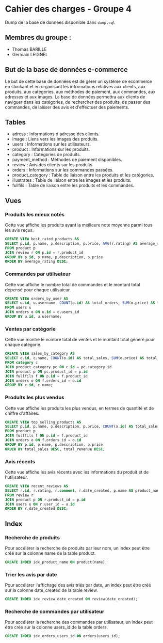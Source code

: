 # Cahier des charges - Groupe 4

Dump de la base de données disponible dans `dump.sql`

## Membres du groupe : 
 - Thomas BARILLE
 - Germain LEIGNEL

## But de la base de données e-commerce
Le but de cette base de données est de gérer un système de ecommerce en stockant et en organisant les informations relatives aux clients, aux produits, aux catégories, aux méthodes de paiement, aux commandes, aux adresses et aux images. La base de données permettra aux clients de naviguer dans les catégories, de rechercher des produits, de passer des commandes, de laisser des avis et d'effectuer des paiements.

## Tables
 - adress : Informations d'adresse des clients.
 - image : Liens vers les images des produits.
 - users : Informations sur les utilisateurs.
 - product : Informations sur les produits.
 - category : Catégories de produits.
 - payment_method : Méthodes de paiement disponibles.
 - review : Avis des clients sur les produits.
 - orders : Informations sur les commandes passées.
 - product_category : Table de liaison entre les produits et les catégories.
 - illustrates : Table de liaison entre les images et les produits.
 - fullfils : Table de liaison entre les produits et les commandes.

## Vues

### Produits les mieux notés

Cette vue affiche les produits ayant la meilleure note moyenne parmi tous les avis reçus.

```sql
CREATE VIEW best_rated_products AS
SELECT p.id, p.name, p.description, p.price, AVG(r.rating) AS average_rating
FROM product p
JOIN review r ON p.id = r.product_id
GROUP BY p.id, p.name, p.description, p.price
ORDER BY average_rating DESC;
```

### Commandes par utilisateur

Cette vue affiche le nombre total de commandes et le montant total dépensé pour chaque utilisateur.

```sql
CREATE VIEW orders_by_user AS
SELECT u.id, u.username, COUNT(o.id) AS total_orders, SUM(o.price) AS total_spent
FROM users u
JOIN orders o ON u.id = o.users_id
GROUP BY u.id, u.username;
```

### Ventes par catégorie

Cette vue montre le nombre total de ventes et le montant total généré pour chaque catégorie.


```sql
CREATE VIEW sales_by_category AS
SELECT c.id, c.name, COUNT(o.id) AS total_sales, SUM(o.price) AS total_revenue
FROM category c
JOIN product_category pc ON c.id = pc.category_id
JOIN product p ON pc.product_id = p.id
JOIN fullfils f ON p.id = f.product_id
JOIN orders o ON f.orders_id = o.id
GROUP BY c.id, c.name;
```

### Produits les plus vendus

Cette vue affiche les produits les plus vendus, en termes de quantité et de chiffre d'affaires.


```sql
CREATE VIEW top_selling_products AS
SELECT p.id, p.name, p.description, p.price, COUNT(o.id) AS total_sales, SUM(o.price) AS total_revenue
FROM product p
JOIN fullfils f ON p.id = f.product_id
JOIN orders o ON f.orders_id = o.id
GROUP BY p.id, p.name, p.description, p.price
ORDER BY total_sales DESC, total_revenue DESC;
```

### Avis récents

Cette vue affiche les avis récents avec les informations du produit et de l'utilisateur.

```sql
CREATE VIEW recent_reviews AS
SELECT r.id, r.rating, r.comment, r.date_created, p.name AS product_name, u.username AS reviewer
FROM review r
JOIN product p ON r.product_id = p.id
JOIN users u ON r.user_id = u.id
ORDER BY r.date_created DESC;
```

## Index

### Recherche de produits

Pour accélérer la recherche de produits par leur nom, un index peut être créé sur la colonne name de la table product.

```sql
CREATE INDEX idx_product_name ON product(name);
```

### Trier les avis par date

Pour accélérer l'affichage des avis triés par date, un index peut être créé sur la colonne date_created de la table review.

```sql
CREATE INDEX idx_review_date_created ON review(date_created);
```

### Recherche de commandes par utilisateur

Pour accélérer la recherche des commandes par utilisateur, un index peut être créé sur la colonne users_id de la table orders.

```sql
CREATE INDEX idx_orders_users_id ON orders(users_id);
```